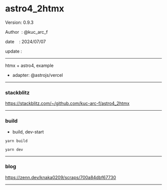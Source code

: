 # astro4_2htmx

 Version: 0.9.3

 Author  : @kuc_arc_f

 date    : 2024/07/07   

 update :

***

htmx + astro4, example

* adapter: @astrojs/vercel

***
### stackblitz

https://stackblitz.com/~/github.com/kuc-arc-f/astro4_2htmx

***
### build

* build, dev-start

```
yarn build

yarn dev
```

***
### blog

https://zenn.dev/knaka0209/scraps/700a84dbf67730

***


